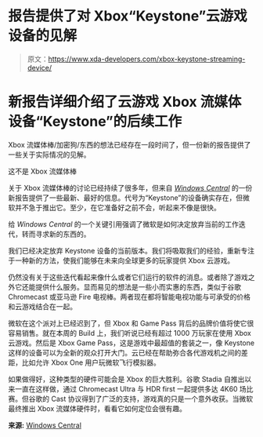 # 报告提供了对 Xbox“Keystone”云游戏设备的见解

> 原文：<https://www.xda-developers.com/xbox-keystone-streaming-device/>

# 新报告详细介绍了云游戏 Xbox 流媒体设备“Keystone”的后续工作

Xbox 流媒体棒/加密狗/东西的想法已经存在一段时间了，但一份新的报告提供了一些关于实际情况的见解。

这不是 Xbox 流媒体棒

关于 Xbox 流媒体棒的讨论已经持续了很多年，但来自 *[Windows Central](https://www.windowscentral.com/gaming/xbox/exclusive-microsoft-continues-to-iterate-on-an-xbox-cloud-streaming-stick-codenamed-keystone)* 的一份新报告提供了一些最新、最好的信息。代号为“Keystone”的设备确实存在，但微软并不急于推出它。至少，在它准备好之前不会，听起来不像是很快。

给 *Windows Central* 的一个关键引用强调了微软是如何决定放弃当前的工作迭代，转而寻求新的东西的。

我们已经决定放弃 Keystone 设备的当前版本。我们将吸取我们的经验，重新专注于一种新的方法，使我们能够在未来向全球更多的玩家提供 Xbox 云游戏。

仍然没有关于这些迭代看起来像什么或者它们运行的软件的消息。或者除了游戏之外它还能提供什么服务。显而易见的想法是一些小而实惠的东西，类似于谷歌 Chromecast 或亚马逊 Fire 电视棒。两者现在都将智能电视功能与可承受的价格和云游戏结合在一起。

微软在这个派对上已经迟到了，但 Xbox 和 Game Pass 背后的品牌价值将使它很容易销售。就在本周的 Build 上，我们听说已经有超过 1000 万玩家在使用 Xbox 云游戏。然后是 Xbox Game Pass，这是游戏中最超值的套装之一，像 Keystone 这样的设备可以为全新的观众打开大门。云已经在帮助弥合各代游戏机之间的差距，比如允许 Xbox One 用户玩微软飞行模拟器。

如果做得好，这种类型的硬件可能会是 Xbox 的巨大胜利。谷歌 Stadia 自推出以来一直在这样做，通过 Chromecast Ultra 与 HDR first 一起提供多达 4K60 场比赛。但谷歌的 Cast 协议得到了广泛的支持，游戏真的只是一个意外收获。当微软最终推出 Xbox 流媒体硬件时，看看它如何定位会很有趣。

**来源:** [Windows Central](https://www.windowscentral.com/gaming/xbox/exclusive-microsoft-continues-to-iterate-on-an-xbox-cloud-streaming-stick-codenamed-keystone)